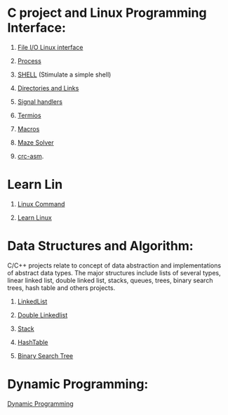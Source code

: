 # C project and Linux Programming Interface: 

1. [File I/O Linux interface](https://github.com/danghai/C-projects-and-Data-Structure/tree/master/linux_programming_interface/file-IO)

2. [Process](https://github.com/danghai/C-projects-and-Data-Structure/tree/master/linux_programming_interface/process)

3. [SHELL](https://github.com/danghai/shell) (Stimulate a simple shell)

4. [Directories and Links](https://github.com/danghai/C-projects-and-Data-Structure/tree/master/linux_programming_interface/directories_links)

5. [Signal handlers](https://github.com/danghai/C-projects-and-Data-Structure/tree/master/linux_programming_interface/signal_handlers)

6. [Termios](https://github.com/danghai/C-projects-and-Data-Structure/tree/master/termios)

7. [Macros](https://github.com/danghai/C-projects-and-Data-Structure/tree/master/macros)

7. [Maze Solver](https://github.com/danghai/C-projects-and-Data-Structure/tree/master/maze-solver)

8. [crc-asm](https://github.com/danghai/C-projects-and-Data-Structure/tree/master/crc-asm).

# Learn Lin
1. [Linux Command](http://linuxcommand.org/)

2. [Learn Linux](https://linuxjourney.com/)

# Data Structures and Algorithm: 
C/C++ projects relate to concept of data abstraction and implementations of abstract data types. 
The major structures include lists of several types, linear linked list, double linked list, stacks, queues, trees, binary search trees, 
hash table and others projects.  

1. [LinkedList](https://github.com/danghai/C-projects-and-Data-Structure/tree/master/Data_Structure/linkedlist)

2. [Double Linkedlist](https://github.com/danghai/C-projects-and-Data-Structure/tree/master/Data_Structure/double-linkedlist)

3. [Stack](https://github.com/danghai/C-projects-and-Data-Structure/tree/master/Data_Structure/stack)

3. [HashTable](https://github.com/danghai/C-projects-and-Data-Structure/tree/master/Data_Structure/hashTable)

4. [Binary Search Tree](https://github.com/danghai/C-projects-and-Data-Structure/tree/master/Data_Structure/bstTree)


# Dynamic Programming:

[Dynamic Programming](https://github.com/danghai/C-projects-and-Data-Structure/tree/master/Dynamic_Programming)




